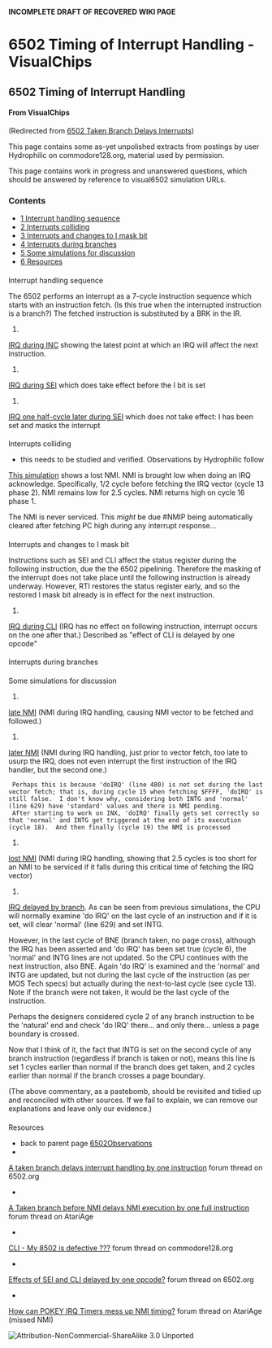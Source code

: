 **INCOMPLETE DRAFT OF RECOVERED WIKI PAGE**

# 6502 Timing of Interrupt Handling - VisualChips


	

	
	


## 6502 Timing of Interrupt Handling


	

		


#### From VisualChips


		
(Redirected from 
[6502 Taken Branch Delays Interrupts](index.php?title=6502_Taken_Branch_Delays_Interrupts&redirect=no))

		

		

This page contains some as-yet unpolished extracts from postings by user Hydrophilic on commodore128.org, material used by permission.


This page contains work in progress and unanswered questions, which should be answered by reference to visual6502 simulation URLs.



### Contents


- [1 Interrupt handling sequence](#interrupt-handling-sequence)
- [2 Interrupts colliding](#interrupts-colliding)
- [3 Interrupts and changes to I mask bit](#interrupts-and-changes-to-i-mask-bit)
- [4 Interrupts during branches](#interrupts-during-branches)
- [5 Some simulations for discussion](#some-simulations-for-discussion)
- [6 Resources](#resources)

####  
 Interrupt handling sequence 


The 6502 performs an interrupt as a 7-cycle instruction sequence which starts with an instruction fetch. (Is this true when the interrupted instruction is a branch?)  The fetched instruction is substituted by a BRK in the IR.


1.  
[IRQ during INC](http://visual6502.org/JSSim/expert.html?graphics=f&loglevel=2&steps=50&a=0011&d=58&a=fffe&d=2000&a=0020&d=e840&r=0010&irq0=15&irq1=30&logmore=irq&a=0014&d=78) showing the latest point at which an IRQ will affect the next instruction.

1.  
[IRQ during SEI](http://visual6502.org/JSSim/expert.html?graphics=f&loglevel=2&steps=50&a=0011&d=58&a=fffe&d=2000&a=0020&d=e840&r=0010&irq0=19&irq1=100&logmore=irq&a=0014&d=78) which does take effect before the I bit is set

1.  
[IRQ one half-cycle later during SEI](http://visual6502.org/JSSim/expert.html?graphics=f&loglevel=2&steps=50&a=0011&d=58&a=fffe&d=2000&a=0020&d=e840&r=0010&irq0=20&irq1=100&logmore=irq&a=0014&d=78) which does not take effect: I has been set and masks the interrupt


####  
 Interrupts colliding 


-  this needs to be studied and verified. Observations by Hydrophilic follow

[This simulation](http://visual6502.org/JSSim/expert.html?graphics=f&loglevel=1&logmore=Execute,nmi,~NMIP,irq,480,629,INTG&steps=88&a=0011&d=58&a=fffe&d=2000&a=0020&d=e840&r=0010&nmi0=26&nmi1=31&irq0=12&irq1=74&a=0014&d=78) shows a lost NMI. NMI is brought low when doing an IRQ acknowledge.  Specifically, 1/2 cycle before fetching the IRQ vector (cycle 13 phase 2).  NMI remains low for 2.5 cycles.  NMI returns high on cycle 16 phase 1.  


The NMI is never serviced.  This *might* be due #NMIP being automatically cleared after fetching PC high during any interrupt response...



####  
 Interrupts and changes to I mask bit 


Instructions such as SEI and CLI affect the status register during the following instruction, due the the 6502 pipelining. Therefore the masking of the interrupt does not take place until the following instruction is already underway.  However, RTI restores the status register early, and so the restored I mask bit already is in effect for the next instruction.


1.  
[IRQ during CLI](http://visual6502.org/JSSim/expert.html?graphics=f&loglevel=2&steps=50&a=0011&d=58&a=fffe&d=2000&a=0020&d=e840&r=0010&irq0=3&irq1=20&logmore=irq) (IRQ has no effect on following instruction, interrupt occurs on the one after that.) Described as "effect of CLI is delayed by one opcode"


####  
 Interrupts during branches 



####  
 Some simulations for discussion 


1.  
[late NMI](http://visual6502.org/JSSim/expert.html?graphics=f&loglevel=1&logmore=Execute,nmi,~NMIP,irq,480,629,INTG&steps=88&a=0011&d=58&a=fffe&d=2000&a=0020&d=e840&r=0010&nmi0=25&nmi1=27&irq0=12&irq1=64&a=0014&d=78) (NMI during IRQ handling, causing NMI vector to be fetched and followed.)

1.  
[later NMI](http://visual6502.org/JSSim/expert.html?graphics=f&loglevel=1&logmore=Execute,nmi,~NMIP,irq,480,629,INTG&steps=88&a=0011&d=58&a=fffe&d=2000&a=0020&d=e840&r=0010&nmi0=26&irq0=12&irq1=74&a=0014&d=78) (NMI during IRQ handling, just prior to vector fetch, too late to usurp the IRQ, does not even interrupt the first instruction of the IRQ handler, but the second one.)

```
 Perhaps this is because 'doIRQ' (line 480) is not set during the last vector fetch; that is, during cycle 15 when fetching $FFFF, 'doIRQ' is still false.  I don't know why, considering both INTG and 'normal' (line 629) have 'standard' values and there is NMI pending.
 After starting to work on INX, 'doIRQ' finally gets set correctly so that 'normal' and INTG get triggered at the end of its execution (cycle 18).  And then finally (cycle 19) the NMI is processed

```

1.  
[lost NMI](http://visual6502.org/JSSim/expert.html?graphics=f&loglevel=1&logmore=Execute,nmi,~NMIP,irq,480,629,INTG&steps=88&a=0011&d=58&a=fffe&d=2000&a=0020&d=e840&r=0010&nmi0=26&nmi1=31&irq0=12&irq1=74&a=0014&d=78) (NMI during IRQ handling, showing that 2.5 cycles is too short for an NMI to be serviced if it falls during this critical time of fetching the IRQ vector) 

1.  
[IRQ delayed by branch](http://visual6502.org/JSSim/expert.html?graphics=f&loglevel=1&logmore=Execute,nmi,%!N(MISSING)MIP,irq,480,629,INTG&steps=88&a=0010&d=58e8&a=fffe&d=2000&a=0020&d=e840&r=0010&nmi0=26&nmi1=31&irq0=11&irq1=74&a=0012&d=d0fe&a=0014&d=78). As can be seen from previous simulations, the CPU will normally examine 'do IRQ' on the last cycle of an instruction and if it is set, will clear 'normal' (line 629) and set INTG.

However, in the last cycle of BNE (branch taken, no page cross), although the IRQ has been asserted and 'do IRQ' has been set true (cycle 6), the 'normal' and INTG lines are not updated.  So the CPU continues with the next instruction, also BNE. Again 'do IRQ' is examined and the 'normal' and INTG are updated, but not during the last cycle of the instruction (as per MOS Tech specs) but actually during the next-to-last cycle (see cycle 13).  Note if the branch were not taken, it would be the last cycle of the instruction.


Perhaps the designers considered cycle 2 of any branch instruction to be the 'natural' end and check 'do IRQ' there... and only there... unless a page boundary is crossed.


Now that I think of it, the fact that INTG is set on the second cycle of any branch instruction (regardless if branch is taken or not), means this line is set 1 cycles earlier than normal if the branch does get taken, and 2 cycles earlier than normal if the branch crosses a page boundary.


(The above commentary, as a pastebomb, should be revisited and tidied up and reconciled with other sources. If we fail to explain, we can remove our explanations and leave only our evidence.)



####  
 Resources 


-  back to parent page 
[6502Observations](index.php?title=6502Observations)
-  
[A taken branch delays interrupt handling by one instruction](http://forum.6502.org/viewtopic.php?t=1634) forum thread on 6502.org

-  
[A Taken branch before NMI delays NMI execution by one full instruction](http://www.atariage.com/forums/topic/168550-a-taken-branch-before-nmi-delays-nmi-execution-by-one-full-instruction/) forum thread on AtariAge

-  
[CLI - My 8502 is defective ???](http://www.commodore128.org/index.php?topic=3863) forum thread on commodore128.org

-  
[Effects of SEI and CLI delayed by one opcode?](http://forum.6502.org/viewtopic.php?t=1817) forum thread on 6502.org

-  
[How can POKEY IRQ Timers mess up NMI timing?](http://www.atariage.com/forums/topic/148595-how-can-pokey-irq-timers-mess-up-nmi-timing/page__st__100__p__1816157#entry1816157) forum thread on AtariAge (missed NMI)


![Attribution-NonCommercial-ShareAlike 3.0 Unported](http://i.creativecommons.org/l/by-nc-sa/3.0/88x31.png)

